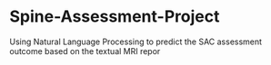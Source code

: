 # Spine-Assessment-Project
Using Natural Language Processing to predict the SAC 
assessment outcome based on the textual MRI repor
